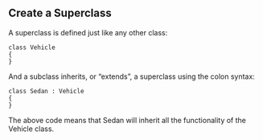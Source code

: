 ## Create a Superclass

A superclass is defined just like any other class:

```
class Vehicle
{
}

```

And a subclass inherits, or “extends”, a superclass using the colon syntax:

```
class Sedan : Vehicle
{
}

```

The above code means that Sedan will inherit all the functionality of the Vehicle class.
